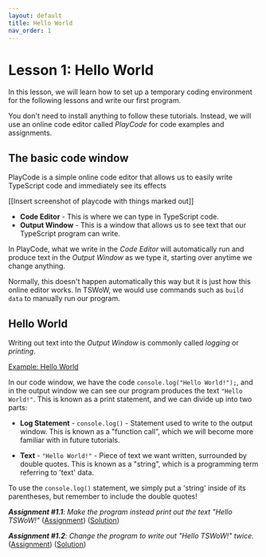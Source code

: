 ```yaml
---
layout: default
title: Hello World
nav_order: 1
---
```


# Lesson 1: Hello World

In this lesson, we will learn how to set up a temporary coding environment for the following lessons and write our first program.

You don't need to install anything to follow these tutorials. Instead, we will use an online code editor called _PlayCode_ for code examples and assignments.

## The basic code window

PlayCode is a simple online code editor that allows us to easily write TypeScript code and immediately see its effects

[[Insert screenshot of playcode with things marked out]]

* **Code Editor** - This is where we can type in TypeScript code.
* **Output Window** - This is a window that allows us to see text that our TypeScript program can write.

In PlayCode, what we write in the _Code Editor_ will automatically run and produce text in the _Output Window_ as we type it, starting over anytime we change anything.

Normally, this doesn't happen automatically this way but it is just how this online editor works. In TSWoW, we would use commands such as `build data` to manually run our program.

## Hello World

Writing out text into the _Output Window_ is commonly called _logging_ or _printing_. 

[Example: Hello World](https://playcode.io/1456694)

In our code window, we have the code `console.log("Hello World!");`, and in the output window we can see our program produces the text `"Hello World!"`. This is known as a print statement, and we can divide up into two parts:

- **Log Statement** - `console.log()` - Statement used to write to the output window. This is known as a "function call", which we will become more familiar with in future tutorials.

- **Text** - `"Hello World!"` - Piece of text we want written, surrounded by double quotes. This is known as a "string", which is a programming term referring to 'text' data.

To use the `console.log()` statement, we simply put a 'string' inside of its parentheses, but remember to include the double quotes!

_**Assignment #1.1**: Make the program instead print out the text "Hello TSWoW!"_
([Assignment](https://playcode.io/1456807)) ([Solution](https://playcode.io/1456803))

_**Assignment #1.2**: Change the program to write out "Hello TSWoW!" twice._
([Assignment](https://playcode.io/1456803)) ([Solution](https://playcode.io/1456804))